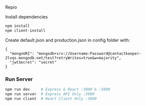 Repio

Install dependencies

```bash
npm install
npm client-install
```

Create default.json and production.json in config folder with:

```
{
  "mongoURI": "mongodb+srv://Username:Password@contactkeeper-2lvqs.mongodb.net/test?retryWrites=true&w=majority",
  "jwtSecret": "secret"
}
```

### Run Server

```bash
npm run dev     # Express & React :3000 & :5000
npm run server  # Express API Only :5000
npm run client  # React Client Only :3000
```
